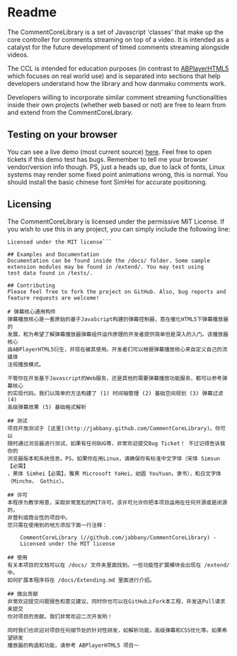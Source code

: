# Readme
The CommentCoreLibrary is a set of Javascript 'classes' that make up the
core controller for comments streaming on top of a video. It is intended
as a catalyst for the future development of timed comments streaming 
alongside videos. 

The CCL is intended for education purposes (in contrast to 
[ABPlayerHTML5](https://github.com/jabbany/ABPlayerHTML5)
which focuses on real world use) and is separated into sections that 
help developers understand how the library and how danmaku comments 
work.

Developers willing to incorporate similar comment streaming 
functionalities inside their own projects (whether web based or not) are
free to learn from and extend from the CommentCoreLibrary.

## Testing on your browser
You can see a live demo (most current source) 
[here](http://jabbany.github.com/CommentCoreLibrary). Feel free to open 
tickets if this demo test has bugs. Remember to tell me your browser 
vendor/version info though. PS, just a heads up, due to lack of
fonts, Linux systems may render some fixed point animations wrong, this 
is normal. You should install the basic chinese font SimHei for accurate
positioning. 

## Licensing
The CommentCoreLibrary is licensed under the permissive MIT License. If 
you wish to use this in any project, you can simply include the 
following line:

```CommentCoreLibrary (//github.com/jabbany/CommentCoreLibrary) - 
Licensed under the MIT license```
 
## Examples and Documentation
Documentation can be found inside the /docs/ folder. Some sample 
extension modules may be found in /extend/. You may test using
test data found in /tests/.

## Contributing
Please feel free to fork the project on GitHub. Also, bug reports and 
feature requests are welcome!

# 弹幕核心通用构件
弹幕播放核心是一套原始的基于JavaScript构建的弹幕控制器，意在催化HTML5下弹幕播放器的
发展，和为希望了解弹幕播放器弹幕组件运作原理的开发者提供简单但是深入的入门。该播放器核心
由ABPlayerHTML5衍生，并现在被其使用。开发者们可以根据弹幕播放核心来自定义自己的流媒体
注视播放模式。

不管你在开发基于Javascript的Web服务，还是其他的需要弹幕播放功能服务，都可以参考弹幕核心
的实现代码。我们以简单的方法构建了 (1) 时间轴管理 (2) 基础空间规划 (3) 弹幕过滤 (4) 
高级弹幕效果 (5) 基础格式解析

## 测试
项目开放测试于 [这里](http://jabbany.github.com/CommentCoreLibrary)。你可以
随时通过浏览器进行测试，如果有任何BUG等，非常欢迎提交Bug Ticket！ 不过记得告诉我你的
浏览器版本和系统信息。PS，如果你在用Linux，请确保你有标准中文字体（宋体 Simsun【必需】
，黑体 Simhei【必需】，雅黑 Microsoft YaHei，幼圆 YouYuan，隶书），和日文字体
（Mincho， Gothic）。

## 许可
本程序为教学用意，采取非常宽松的MIT许可。该许可允许你把本项目运用在任何开源或是闭源的，
非营利或商业性的项目中。
您只需在使用到的地方添加下面一行注释：

    CommentCoreLibrary (//github.com/jabbany/CommentCoreLibrary) - 
    Licensed under the MIT license 

## 使用
有关本项目的文档可以在 /docs/ 文件夹里面找到。一些功能性扩展模块会出现在 /extend/ 中。
如何扩展本程序将在 /docs/Extending.md 里面进行介绍。

## 做出贡献
非常欢迎提交问题报告和意见建议，同时你也可以在GitHub上Fork本工程，并发送Pull请求来提交
你对项目的贡献。我们非常欢迎二次开发哟！

同时我们也欢迎对项目任何细节处的针对性研发，如解析功能，高级弹幕和CSS优化等。如果希望研发
播放器的构造和功能，请参考 ABPlayerHTML5 项目～
